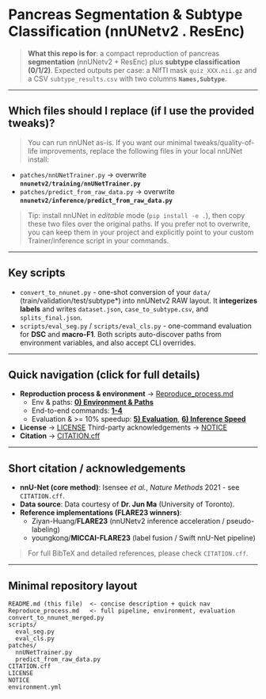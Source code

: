 # Pancreas Segmentation & Subtype Classification (nnUNetv2 . ResEnc)

> **What this repo is for**: a compact reproduction of pancreas **segmentation** (nnUNetv2 + ResEnc) plus **subtype classification (0/1/2)**. Expected outputs per case: a NIfTI mask `quiz_XXX.nii.gz` and a CSV `subtype_results.csv` with two columns **`Names,Subtype`**.

---

## Which files should I replace (if I use the provided tweaks)?
> You can run nnUNet as-is. If you want our minimal tweaks/quality-of-life improvements, replace the following files in your local nnUNet install:
- `patches/nnUNetTrainer.py` -> overwrite **`nnunetv2/training/nnUNetTrainer.py`**
- `patches/predict_from_raw_data.py` -> overwrite **`nnunetv2/inference/predict_from_raw_data.py`**

> Tip: install nnUNet in *editable* mode (`pip install -e .`), then copy these two files over the original paths. If you prefer not to overwrite, you can keep them in your project and explicitly point to your custom Trainer/inference script in your commands.

---

## Key scripts
- `convert_to_nnunet.py` - one-shot conversion of your `data/` (train/validation/test/subtype*) into nnUNetv2 RAW layout. It **integerizes labels** and writes `dataset.json`, `case_to_subtype.csv`, and `splits_final.json`.
- `scripts/eval_seg.py` / `scripts/eval_cls.py` - one-command evaluation for **DSC** and **macro-F1**. Both scripts auto-discover paths from environment variables, and also accept CLI overrides.

---

## Quick navigation (click for full details)
- **Reproduction process & environment** -> [Reproduce_process.md](./Reproduce_process.md)  
  - Env & paths: **[0) Environment & Paths](./Reproduce_process.md#0-environment--paths)**  
  - End-to-end commands: **[1-4](./Reproduce_process.md#1-convert-data--nnunet-raw-and-integerize-labels)**  
  - Evaluation & >= 10% speedup: **[5) Evaluation](./Reproduce_process.md#5-evaluation)**, **[6) Inference Speed](./Reproduce_process.md#6-inference-speed-10-improvement)**
- **License** -> [LICENSE](./LICENSE)  Third-party acknowledgements -> [NOTICE](./NOTICE)
- **Citation** -> [CITATION.cff](./CITATION.cff)

---

## Short citation / acknowledgements
- **nnU-Net (core method)**: Isensee *et al.*, *Nature Methods* 2021 - see `CITATION.cff`.  
- **Data source**: Data courtesy of **Dr. Jun Ma** (University of Toronto).  
- **Reference implementations (FLARE23 winners)**:  
  - Ziyan-Huang/**FLARE23** (nnUNetv2 inference acceleration / pseudo-labeling)  
  - youngkong/**MICCAI-FLARE23** (label fusion / Swift nnU-Net pipeline)

> For full BibTeX and detailed references, please check `CITATION.cff`.

---

## Minimal repository layout
```
README.md (this file)  <- concise description + quick nav
Reproduce_process.md   <- full pipeline, environment, evaluation
convert_to_nnunet_merged.py
scripts/
  eval_seg.py
  eval_cls.py
patches/
  nnUNetTrainer.py
  predict_from_raw_data.py
CITATION.cff
LICENSE
NOTICE
environment.yml
```
